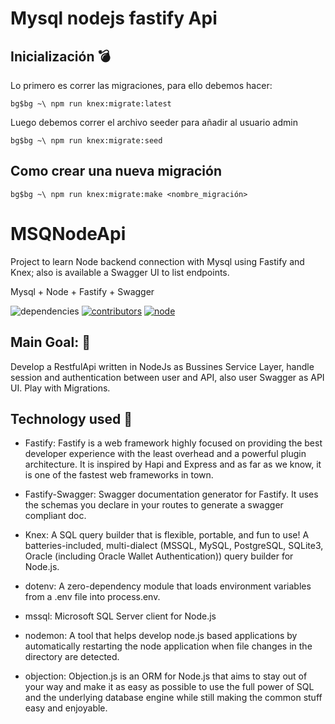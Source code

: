 # Mysql nodejs fastify Api

## Inicialización :bomb:

Lo primero es correr las migraciones, para ello debemos hacer:

```(bash)
bg$bg ~\ npm run knex:migrate:latest
```

Luego debemos correr el archivo seeder para añadir al usuario admin

```(bash)
bg$bg ~\ npm run knex:migrate:seed
```

## Como crear una nueva migración

```(bash)
bg$bg ~\ npm run knex:migrate:make <nombre_migración>
```
# MSQNodeApi

Project to learn Node backend connection with Mysql using Fastify and Knex; also is available a Swagger UI to list endpoints.

Mysql + Node + Fastify + Swagger

![dependencies][dependencies-up-to-date]
[![contributors][contributors]][contributors-url]
[![node][node-img]][node-url]

[dependencies-up-to-date]: https://img.shields.io/badge/dependencies-up%20to%20date-brightgreen
[contributors]: https://img.shields.io/github/contributors/begandroide/MSQNodeApi?color=%23GGG&logoColor=%23FFFF
[contributors-url]: https://github.com/begandroide/MSQNodeApi/graphs/contributors
[node-img]: https://img.shields.io/node/v/vite.svg
[node-url]: https://nodejs.org/en/about/releases/

## Main Goal: :checkered_flag:

Develop a RestfulApi written in NodeJs as Bussines Service Layer, handle session and authentication between user and API, also user Swagger as API UI. 
Play with Migrations.

## Technology used :diamond_shape_with_a_dot_inside:

- Fastify: Fastify is a web framework highly focused on providing the best developer experience with the least overhead and a powerful plugin architecture. It is inspired by Hapi and Express and as far as we know, it is one of the fastest web frameworks in town. 

- Fastify-Swagger: Swagger documentation generator for Fastify. It uses the schemas you declare in your routes to generate a swagger compliant doc.

- Knex: A SQL query builder that is flexible, portable, and fun to use! A batteries-included, multi-dialect (MSSQL, MySQL, PostgreSQL, SQLite3, Oracle (including Oracle Wallet Authentication)) query builder for Node.js.

- dotenv: A zero-dependency module that loads environment variables from a .env file into process.env.

- mssql: Microsoft SQL Server client for Node.js

- nodemon: A tool that helps develop node.js based applications by automatically restarting the node application when file changes in the directory are detected.

- objection: Objection.js is an ORM for Node.js that aims to stay out of your way and make it as easy as possible to use the full power of SQL and the underlying database engine while still making the common stuff easy and enjoyable.


